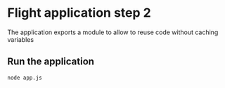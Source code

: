 Flight application step 2
=================================

The application exports a module to allow to reuse code without caching variables

Run the application
----------------------

	node app.js

